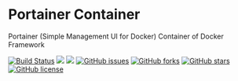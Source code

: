 # Portainer Container
Portainer (Simple Management UI for Docker) Container of Docker Framework


[![Build Status](https://travis-ci.org/dockerframework/portainer.svg?branch=master)](https://travis-ci.org/dockerframework/portainer) [![](https://images.microbadger.com/badges/image/dockerframework/portainer:1.16.svg)](https://microbadger.com/images/dockerframework/portainer:1.16 "Layers") [![](https://images.microbadger.com/badges/version/dockerframework/portainer:1.16.svg)](https://microbadger.com/images/dockerframework/portainer:1.16 "Version") [![GitHub issues](https://img.shields.io/github/issues/dockerframework/portainer.svg)](https://github.com/dockerframework/portainer/issues) [![GitHub forks](https://img.shields.io/github/forks/dockerframework/portainer.svg)](https://github.com/dockerframework/portainer/network) [![GitHub stars](https://img.shields.io/github/stars/dockerframework/portainer.svg)](https://github.com/dockerframework/portainer/stargazers) [![GitHub license](https://img.shields.io/badge/license-MIT-blue.svg)](https://raw.githubusercontent.com/dockerframework/portainer/master/LICENSE)
